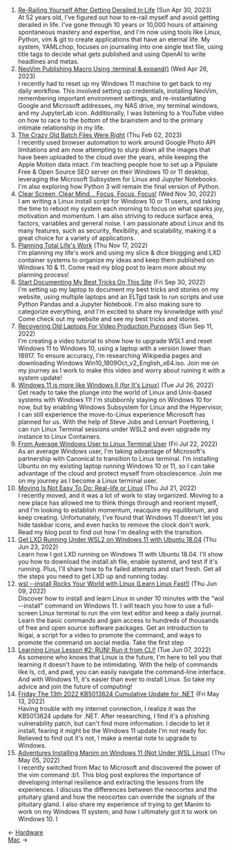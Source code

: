 <ol>
<li><a href="/blog/re-railing-yourself-after-getting-derailed-in-life/">Re-Railing Yourself After Getting Derailed In Life</a> (Sun Apr 30, 2023)
<br/>At 52 years old, I've figured out how to re-rail myself and avoid getting derailed in life. I've gone through 10 years or 10,000 hours of attaining spontaneous mastery and expertise, and I'm now using tools like Linux, Python, vim & git to create applications that have an eternal life. My system, YAMLchop, focuses on journaling into one single text file, using title tags to decide what gets published and using OpenAI to write headlines and metas.</li>
<li><a href="/blog/neovim-publishing-macro-using-terminal-expand/">NeoVim Publishing Macro Using :terminal & expand()</a> (Wed Apr 26, 2023)
<br/>I recently had to reset up my Windows 11 machine to get back to my daily workflow. This involved setting up credentials, installing NeoVim, remembering important environment settings, and re-instantiating Google and Microsoft addresses, my NAS drive, my terminal windows, and my JupyterLab icon. Additionally, I was listening to a YouTube video on how to race to the bottom of the brainstem and to the primary intimate relationship in my life.</li>
<li><a href="/blog/the-crazy-old-batch-files-were-right/">The Crazy Old Batch Files Were Right</a> (Thu Feb 02, 2023)
<br/>I recently used browser automation to work around Google Photo API limitations and am now attempting to slurp down all the images that have been uploaded to the cloud over the years, while keeping the Apple Motion data intact. I'm teaching people how to set up a Pipulate Free & Open Source SEO server on their Windows 10 or 11 desktop, leveraging the Microsoft Subsystem for Linux and Jupyter Notebooks. I'm also exploring how Python 3 will remain the final version of Python.</li>
<li><a href="/blog/clear-screen-clear-mind-focus-focus-focus/">Clear Screen, Clear Mind... Focus, Focus, Focus!</a> (Wed Nov 30, 2022)
<br/>I am writing a Linux install script for Windows 10 or 11 users, and taking the time to reboot my system each morning to focus on what sparks joy, motivation and momentum. I am also striving to reduce surface area, factors, variables and general noise. I am passionate about Linux and its many features, such as security, flexibility, and scalability, making it a great choice for a variety of applications.</li>
<li><a href="/blog/planning-total-life-s-work/">Planning Total Life's Work</a> (Thu Nov 17, 2022)
<br/>I'm planning my life's work and using my slice & dice blogging and LXD container systems to organize my ideas and keep them published on Windows 10 & 11. Come read my blog post to learn more about my planning process!</li>
<li><a href="/blog/start-documenting-my-best-tricks-on-this-site/">Start Documenting My Best Tricks On This Site</a> (Fri Sep 30, 2022)
<br/>I'm setting up my laptop to document my best tricks and stories on my website, using multiple laptops and an ELTgd task to run scripts and use Python Pandas and a Jupyter Notebook. I'm also making sure to categorize everything, and I'm excited to share my knowledge with you! Come check out my website and see my best tricks and stories.</li>
<li><a href="/blog/recovering-old-laptops-for-video-production-purposes/">Recovering Old Laptops For Video Production Purposes</a> (Sun Sep 11, 2022)
<br/>I'm creating a video tutorial to show how to upgrade WSL1 and reset Windows 11 to Windows 10, using a laptop with a version lower than 18917. To ensure accuracy, I'm researching Wikipedia pages and downloading Windows Win10_1809Oct_v2_English_x64.iso. Join me on my journey as I work to make this video and worry about ruining it with a system update!</li>
<li><a href="/blog/windows-11-is-more-like-windows-il-for-it-s-linux/">Windows 11 is more like Windows Il (for It's Linux)</a> (Tue Jul 26, 2022)
<br/>Get ready to take the plunge into the world of Linux and Unix-based systems with Windows 11! I'm stubbornly staying on Windows 10 for now, but by enabling Windows Subsystem for Linux and the Hypervisor, I can still experience the move-to-Linux experience Microsoft has planned for us. With the help of Steve Jobs and Lennart Poettering, I can run Linux Terminal sessions under WSL2 and even upgrade my instance to Linux Containers.</li>
<li><a href="/blog/from-average-windows-user-to-linux-terminal-user/">From Average Windows User to Linux Terminal User</a> (Fri Jul 22, 2022)
<br/>As an average Windows user, I'm taking advantage of Microsoft's partnership with Canonical to transition to Linux terminal. I'm installing Ubuntu on my existing laptop running Windows 10 or 11, so I can take advantage of the cloud and protect myself from obsolescence. Join me on my journey as I become a Linux terminal user.</li>
<li><a href="/blog/moving-is-not-easy-to-do-real-life-or-linux/">Moving Is Not Easy To Do: Real-life or Linux</a> (Thu Jul 21, 2022)
<br/>I recently moved, and it was a lot of work to stay organized. Moving to a new place has allowed me to think things through and reorient myself, and I'm looking to establish momentum, reacquire my equilibrium, and keep creating. Unfortunately, I've found that Windows 11 doesn't let you hide taskbar icons, and even hacks to remove the clock don't work. Read my blog post to find out how I'm dealing with the transition.</li>
<li><a href="/blog/get-lxd-running-under-wsl2-on-windows-11-with-ubuntu-18-04/">Get LXD Running Under WSL2 on Windows 11 with Ubuntu 18.04</a> (Thu Jun 23, 2022)
<br/>Learn how I got LXD running on Windows 11 with Ubuntu 18.04. I'll show you how to download the install.sh file, enable systemd, and test if it's running. Plus, I'll share how to fix failed attempts and start fresh. Get all the steps you need to get LXD up and running today.</li>
<li><a href="/blog/wsl-install-rocks-your-world-with-linux-learn-linux-fast/">wsl --install Rocks Your World with Linux (Learn Linux Fast!)</a> (Thu Jun 09, 2022)
<br/>Discover how to install and learn Linux in under 10 minutes with the "wsl --install" command on Windows 11. I will teach you how to use a full-screen Linux terminal to run the vim text editor and keep a daily journal. Learn the basic commands and gain access to hundreds of thousands of free and open source software packages. Get an introduction to Ikigai, a script for a video to promote the command, and ways to promote the command on social media. Take the first step</li>
<li><a href="/blog/learning-linux-lesson-2-run-run-it-from-cli/">Learning Linux Lesson #2: RUN! Run it from CLI!</a> (Tue Jun 07, 2022)
<br/>As someone who knows that Linux is the future, I'm here to tell you that learning it doesn't have to be intimidating. With the help of commands like ls, cd, and pwd, you can easily navigate the command-line interface. And with Windows 11, it's easier than ever to install Linux. So take my advice and join the future of computing!</li>
<li><a href="/blog/friday-the-13th-2022-kb5013624-cumulative-update-for-net/">Friday The 13th 2022 KB5013624 Cumulative Update for .NET</a> (Fri May 13, 2022)
<br/>Having trouble with my internet connection, I realize it was the KB5013624 update for .NET. After researching, I find it's a phishing vulnerability patch, but can't find more information. I decide to let it install, fearing it might be the Windows 11 update I'm not ready for. Relieved to find out it's not, I make a mental note to upgrade to Windows.</li>
<li><a href="/blog/adventures-installing-manim-on-windows-11-not-under-wsl-linux/">Adventures Installing Manim on Windows 11 (Not Under WSL Linux)</a> (Thu May 05, 2022)
<br/>I recently switched from Mac to Microsoft and discovered the power of the vim command :b1. This blog post explores the importance of developing internal resilience and extracting the lessons from life experiences. I discuss the differences between the neocortex and the pituitary gland and how the neocortex can override the signals of the pituitary gland. I also share my experience of trying to get Manim to work on my Windows 11 system, and how I ultimately got it to work on Windows 10. I</li>
</ol>
<div class="post-nav"><div class="post-nav-prev"><span class="arrow">&larr;&nbsp;</span><a href="/hardware/">Hardware</a></div><div class="post-nav-next"><a href="/mac/">Mac</a><span class="arrow">&nbsp;&rarr;</span></div></div>